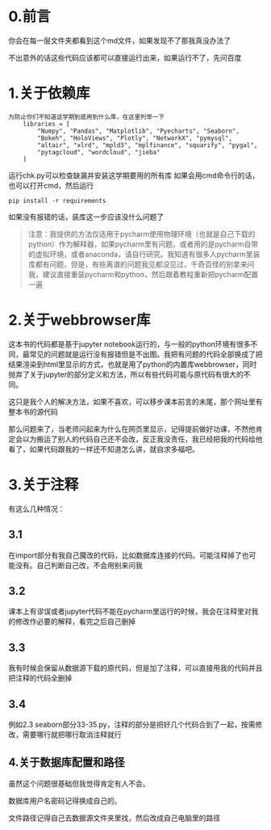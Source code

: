 # 0.前言


你会在每一层文件夹都看到这个md文件，如果发现不了那我真没办法了

不出意外的话这些代码应该都可以直接运行出来，如果运行不了，先问百度

# 1.关于依赖库

```
为防止你们不知道这学期到底用到什么库，在这里列举一下
    libraries = [
        "Numpy", "Pandas", "Matplotlib", "Pyecharts", "Seaborn",
        "Bokeh", "HoloViews", "Plotly", "NetworkX", "pymysql",
        "altair", "xlrd", "mpld3", "mplfinance", "squarify", "pygal",
        "pytagcloud", "wordcloud", "jieba"
    ]
```

运行chk.py可以检查缺漏并安装这学期要用的所有库
如果会用cmd命令行的话，也可以打开cmd，然后运行

```
pip install -r requirements
```

如果没有报错的话，装库这一步应该没什么问题了

> 注意：我提供的方法仅适用于pycharm使用物理环境（也就是自己下载的python）作为解释器，如果pycharm里有问题，或者用的是pycharm自带的虚拟环境，或者anaconda，请自行研究。我知道有很多人pycharm里装库都有问题，但是，有些离谱的问题我见都没见过，千奇百怪的别拿来问我，建议直接重装pycharm和python，然后跟着教程重新把pycharm配置一遍

# 2.关于webbrowser库

这本书的代码都是基于jupyter notebook运行的，与一般的python环境有很多不同，最常见的问题就是运行没有报错但是不出图。我把有问题的代码全部换成了把结果渲染到html里显示的方式，也就是用了python的内置库webbrowser，同时抛弃了关于jupyter的部分定义和方法，所以有些代码可能与原代码有很大的不同。

这只是我个人的解决方法，如果不喜欢，可以移步课本前言的末尾，那个网址里有整本书的源代码

那么问题来了，当老师问起来为什么在网页里显示，记得提前做好功课，不然他肯定会以为搬运了别人的代码自己还不会改，反正我没责任，我已经把我的代码给他看了，如果代码跟我的一样还不知道怎么讲，就自求多福吧。

# 3.关于注释

有这么几种情况：

## 3.1

在import部分有我自己魔改的代码，比如数据库连接的代码。可能注释掉了也可能没有。自己判断自己改，不会用别来问我

## 3.2

课本上有谬误或者jupyter代码不能在pycharm里运行的时候，我会在注释里对我的修改作必要的解释，看完之后自己删掉

## 3.3

我有时候会保留从数据源下载的原代码，但是加了注释，可以直接用我的代码并且把注释的代码全删掉

## 3.4

例如2.3 seaborn部分33-35.py，注释的部分是把好几个代码合到了一起，按需修改，需要哪行就把哪行取消注释就行

## 4.关于数据库配置和路径

虽然这个问题很基础但我觉得肯定有人不会。

数据库用户名密码记得换成自己的。

文件路径记得自己去数据源文件夹里找，然后改成自己电脑里的路径
